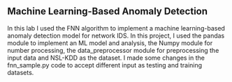 ## Machine Learning-Based Anomaly Detection

In this lab I used the FNN algorithm to implement a machine learning-based anomaly detection model for network IDS. In this project, I used the pandas module to implement an ML model and analysis, the Numpy module for number processing, the data_preprocessor module for preprocessing the input data and NSL-KDD as the dataset. I made some changes in the fnn_sample.py code to accept different input as testing and training datasets.
